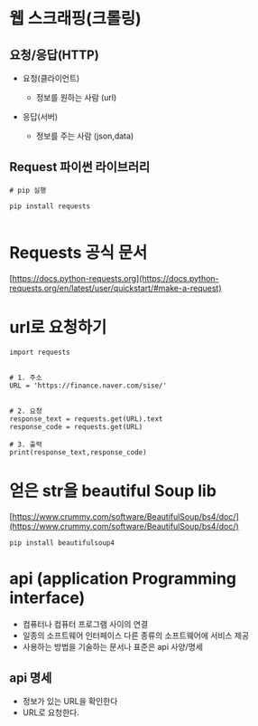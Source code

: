 # 웹 스크래핑(크롤링)
## 요청/응답(HTTP)
* 요청(클라이언트)
    * 정보를 원하는 사람 (url)

* 응답(서버)
    * 정보를 주는 사람 (json,data)



## Request 파이썬 라이브러리

```
# pip 실행

pip install requests


```
# Requests 공식 문서

[https://docs.python-requests.org](https://docs.python-requests.org/en/latest/user/quickstart/#make-a-request)


# url로 요청하기

```
import requests


# 1. 주소
URL = 'https://finance.naver.com/sise/'


# 2. 요청
response_text = requests.get(URL).text
response_code = requests.get(URL)

# 3. 출력
print(response_text,response_code)

```

# 얻은 str을 beautiful Soup lib
[https://www.crummy.com/software/BeautifulSoup/bs4/doc/](https://www.crummy.com/software/BeautifulSoup/bs4/doc/)

```
pip install beautifulsoup4
```


# api (application Programming interface)

* 컴퓨터나 컴퓨터 프로그램 사이의 연결
* 일종의 소프트웨어 인터페이스 다른 종류의 소프트웨어에 서비스 제공
* 사용하는 방법을 기술하는 문서나 표준은 api 사양/명세

## api 명세
* 정보가 있는 URL을 확인한다
* URL로 요청한다.


